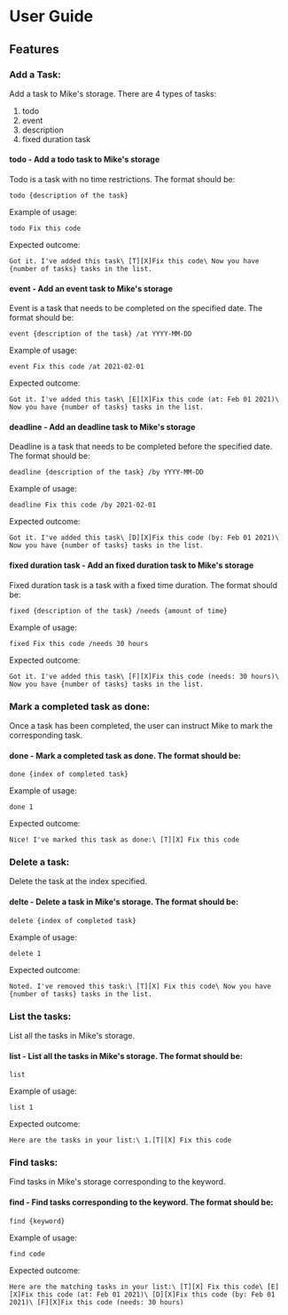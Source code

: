 # User Guide

## Features 

### Add a Task:
Add a task to Mike's storage. 
There are 4 types of tasks:
1. todo
2. event
3. description
4. fixed duration task


#### todo - Add a todo task to Mike's storage

Todo is a task with no time restrictions. The format should be:
```
todo {description of the task}
```

Example of usage: 

`todo Fix this code`

Expected outcome:

`Got it. I've added this task\
[T][X]Fix this code\
Now you have {number of tasks} tasks in the list.`


#### event - Add an event task to Mike's storage

Event is a task that needs to be completed on the specified date. The format should be:
```
event {description of the task} /at YYYY-MM-DD
```

Example of usage: 

`event Fix this code /at 2021-02-01`

Expected outcome:

`Got it. I've added this task\
[E][X]Fix this code (at: Feb 01 2021)\
Now you have {number of tasks} tasks in the list.`

#### deadline - Add an deadline task to Mike's storage

Deadline is a task that needs to be completed before the specified date. The format should be:
```
deadline {description of the task} /by YYYY-MM-DD
```

Example of usage: 

`deadline Fix this code /by 2021-02-01`

Expected outcome:

`Got it. I've added this task\
[D][X]Fix this code (by: Feb 01 2021)\
Now you have {number of tasks} tasks in the list.`

#### fixed duration task - Add an fixed duration task to Mike's storage

Fixed duration task is a task with a fixed time duration. The format should be:
```
fixed {description of the task} /needs {amount of time}
```

Example of usage: 

`fixed Fix this code /needs 30 hours`

Expected outcome:

`Got it. I've added this task\
[F][X]Fix this code (needs: 30 hours)\
Now you have {number of tasks} tasks in the list.`

### Mark a completed task as done:
Once a task has been completed, the user can instruct Mike to mark the corresponding task.
#### done - Mark a completed task as done. The format should be:
```
done {index of completed task}
```

Example of usage: 

`done 1`

Expected outcome:

`Nice! I've marked this task as done:\
[T][X] Fix this code`

### Delete a task:
Delete the task at the index specified.
#### delte - Delete a task in Mike's storage. The format should be:
```
delete {index of completed task}
```

Example of usage: 

`delete 1`

Expected outcome:

`Noted. I've removed this task:\
[T][X] Fix this code\
Now you have {number of tasks} tasks in the list.`

### List the tasks:
List all the tasks in Mike's storage.
#### list - List all the tasks in Mike's storage. The format should be:
```
list
```

Example of usage: 

`list 1`

Expected outcome:

`Here are the tasks in your list:\
1.[T][X] Fix this code`

### Find tasks:
Find tasks in Mike's storage corresponding to the keyword.
#### find - Find tasks corresponding to the keyword. The format should be:
```
find {keyword}
```

Example of usage: 

`find code`

Expected outcome:

`Here are the matching tasks in your list:\
[T][X] Fix this code\
[E][X]Fix this code (at: Feb 01 2021)\
[D][X]Fix this code (by: Feb 01 2021)\
[F][X]Fix this code (needs: 30 hours)`
